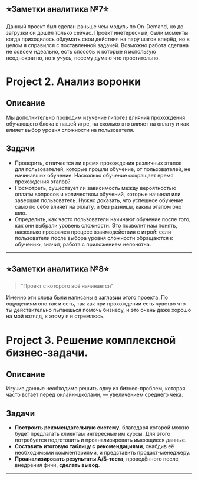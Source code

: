 ## ⭐Заметки аналитика №7⭐
Данный проект был сделан раньше чем модуль по On-Demand, но до загрузки он дошёл только сейчас. Проект инетересный, были моменты когда приходилось обдумать свои действия на пару шагов вперёд, но в целом я справился с поставленной задачей. Возможно работа сделана не совсем идеально, есть способы к которые я использую неоднократно, но я учусь, посему думаю что простительно.

# Project 2. Анализ воронки
## Описание
Мы дополнительно проводим изучение гипотез влияния прохождения обучающего блока в нашей игре, на сколько это влияет на оплату и как влияет выбор уровня сложности на пользователя.


## Задачи
- Проверить, отличается ли время прохождения различных этапов для пользователей, которые прошли обучение, от пользователей, не начинавших обучение. Насколько обучение сокращает время прохождения этапов?
- Посмотреть, существует ли зависимость между вероятностью оплаты вопросов и количеством обучений, которые начинал или завершал пользователь. Нужно доказать, что успешное обучение само по себе влияет на оплату, и без разницы, каким этапом оно шло.
- Определить, как часто пользователи начинают обучение после того, как они выбрали уровень сложности. Это позволит нам понять, насколько прозрачен процесс взаимодействия с игрой: если пользователи после выбора уровня сложности обращаются к обучению, значит, работа с приложением непонятна.

* * * * *

## ⭐Заметки аналитика №8⭐
> "Проект с которого всё начинается"  
 
Именно эти слова были написаны в заглавии этого проекта. По ощущениям оно так и есть, так как при прохождении есть чувство что ты действительно пытаешься помочь бизнесу, и это очень даже хорошо на мой взгялд, к этому я и стремлюсь.

# Project 3. Решение комплексной бизнес-задачи.
## Описание
Изучив данные необходимо решить одну из бизнес-проблем, которая часто встаёт перед онлайн-школами, — увеличением среднего чека.  


## Задачи
- **Построить рекомендательную систему**, благодаря которой можно будет предлагать клиентам интересные им курсы. Для этого потребуется подготовить и проанализировать имеющиеся данные.
- **Составить итоговую таблицу с рекомендациями**, снабдив её необходимыми комментариями, и представить  продакт-менеджеру.
- **Проанализировать результаты А/Б-теста**, проведённого после внедрения фичи, **сделать вывод**.

* * * * *
